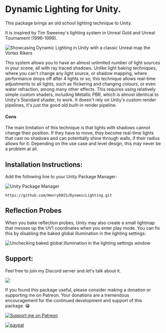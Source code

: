 # Dynamic Lighting for Unity.

This package brings an old school lighting technique to Unity.

It is inspired by Tim Sweeney's lighting system in Unreal Gold and Unreal Tournament (1996-1999).

![Showcasing Dynamic Lighting in Unity with a classic Unreal map the Vortex Rikers](https://raw.githubusercontent.com/wiki/Henry00IS/DynamicLighting/images/home/demo-vortex2-unity.gif)

This system allows you to have an almost unlimited number of light sources in your scene, all with ray traced shadows. Unlike light baking techniques, where you can't change any light source, or shadow mapping, where performance drops off after 4 lights or so, this technique allows real-time adjustments to all lights, such as flickering and changing colours, or even water refraction, among many other effects. This requires using relatively simple custom shaders, including Metallic PBR, which is almost identical to Unity's Standard shader, to work. It doesn't rely on Unity's custom render pipelines, it's just the good old built-in render pipeline.

#### Cons
The main limitation of this technique is that lights with shadows cannot change their position. If they have to move, they become real-time lights that cast no shadows and can potentially shine through walls, if their radius allows for it. Depending on the use case and level design, this may never be a problem at all.

## Installation Instructions:

Add the following line to your Unity Package Manager:

![Unity Package Manager](https://user-images.githubusercontent.com/7905726/84954483-c82ba100-b0f5-11ea-9cd0-1cdc24ef2660.png)

`https://github.com/Henry00IS/DynamicLighting.git`

## Reflection Probes

When you bake reflection probes, Unity may also create a small lightmap that messes up the UV1 coordinates when you enter play mode. You can fix this by disabling the baked global illumination in the lighting settings:

![Unchecking baked global illumination in the lighting settings window](https://github.com/Henry00IS/DynamicLighting/wiki/images/home/baked-global-illumination.png)

## Support:

Feel free to join my Discord server and let's talk about it.

[![](https://dcbadge.vercel.app/api/server/sKEvrBwHtq)](https://discord.gg/sKEvrBwHtq)

If you found this package useful, please consider making a donation or supporting me on Patreon. Your donations are a tremendous encouragement for the continued development and support of this package. 😁

[![Support me on Patreon](https://img.shields.io/endpoint.svg?url=https%3A%2F%2Fshieldsio-patreon.vercel.app%2Fapi%3Fusername%3Dhenrydejongh%26type%3Dpatrons&style=for-the-badge)](https://patreon.com/henrydejongh)

[![paypal](https://www.paypalobjects.com/en_US/i/btn/btn_donateCC_LG.gif)](https://paypal.me/henrydejongh)
